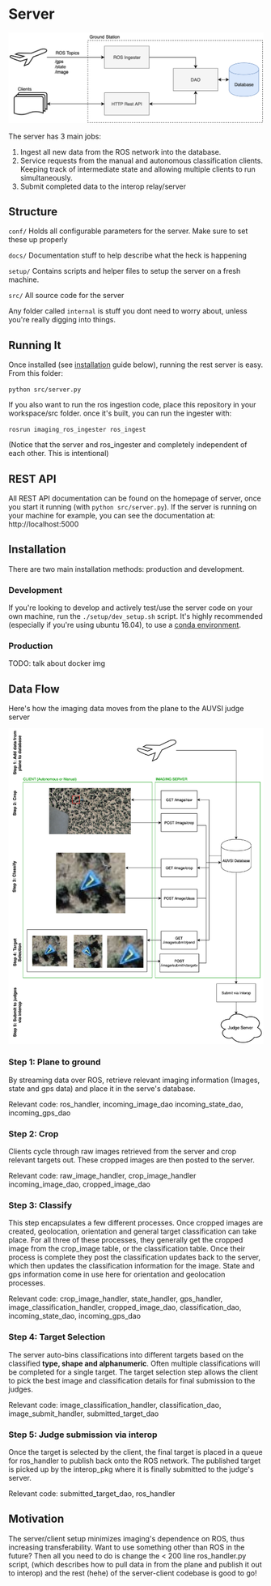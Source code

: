# Server

![server overview](docs/img/serverFlowchart.png)

The server has 3 main jobs:

1. Ingest all new data from the ROS network into the database.
2. Service requests from the manual and autonomous classification clients. Keeping track of intermediate state and allowing multiple clients to run simultaneously.
3. Submit completed data to the interop relay/server

## Structure

`conf/` Holds all configurable parameters for the server. Make sure to set these up properly

`docs/` Documentation stuff to help describe what the heck is happening

`setup/` Contains scripts and helper files to setup the server on a fresh machine.

`src/` All source code for the server

Any folder called `internal` is stuff you dont need to worry about, unless you're really digging into things.

## Running It

Once installed (see [installation](#installation) guide below), running the rest server is easy. From this folder:

`python src/server.py`

If you also want to run the ros ingestion code, place this repository in your workspace/src folder. once it's built, you can run the ingester with:

`rosrun imaging_ros_ingester ros_ingest`

(Notice that the server and ros_ingester and completely independent of each other. This is intentional)

## REST API

All REST API documentation can be found on the homepage of server, once you start it running (with `python src/server.py`). If the server is running on your machine for example, you can see the documentation at: http://localhost:5000

## Installation

There are two main installation methods: production and development.

### Development

If you're looking to develop and actively test/use the server code on your own machine, run the `./setup/dev_setup.sh` script. It's highly recommended (especially if you're using ubuntu 16.04), to use a [conda environment](https://conda.io/docs/user-guide/install/index.html).

### Production

TODO: talk about docker img

## Data Flow

Here's how the imaging data moves from the plane to the AUVSI judge server

![data flow overview](docs/img/basicDataFlow.png)

### Step 1: Plane to ground

By streaming data over ROS, retrieve relevant imaging information (Images, state and gps data) and place it in the serve's database.

Relevant code: ros_handler, incoming_image_dao incoming_state_dao, incoming_gps_dao

### Step 2: Crop

Clients cycle through raw images retrieved from the server and crop relevant targets out. These cropped images are then posted to the server.

Relevant code: raw_image_handler, crop_image_handler incoming_image_dao, cropped_image_dao

### Step 3: Classify

This step encapsulates a few different processes. Once cropped images are created, geolocation, orientation and general target classification can take place. For all three of these processes, they generally get the cropped image from the crop_image table, or the classification table. Once their process is complete they post the classification updates back to the server, which then updates the classification information for the image. State and gps information come in use here for orientation and geolocation processes.

Relevant code: crop_image_handler, state_handler, gps_handler, image_classification_handler, cropped_image_dao, classification_dao, incoming_state_dao, incoming_gps_dao

### Step 4: Target Selection

The server auto-bins classifications into different targets based on the classified **type, shape and alphanumeric**. Often multiple classifications will be completed for a single target. The target selection step allows the client to pick the best image and classification details for final submission to the judges.

Relevant code: image_classification_handler, classification_dao, image_submit_handler, submitted_target_dao

### Step 5: Judge submission via interop

Once the target is selected by the client, the final target is placed in a queue for ros_handler to publish back onto the ROS network. The published target is picked up by the interop_pkg where it is finally submitted to the judge's server.

Relevant code: submitted_target_dao, ros_handler

## Motivation

The server/client setup minimizes imaging's dependence on ROS, thus increasing transferability. Want to use something other than ROS in the future? Then all you need to do is change the < 200 line ros_handler.py script, (which describes how to pull data in from the plane and publish it out to interop) and the rest (hehe) of the server-client codebase is good to go!

